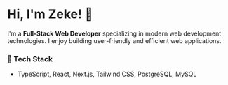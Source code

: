 # Hi, I'm Zeke! 👋

I'm a **Full-Stack Web Developer** specializing in modern web development technologies. I enjoy building user-friendly and efficient web applications.

### 🚀 Tech Stack
- TypeScript, React, Next.js, Tailwind CSS, PostgreSQL, MySQL
